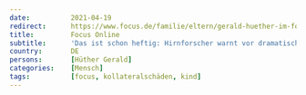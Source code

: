 ```yaml
---
date:          2021-04-19
redirect:      https://www.focus.de/familie/eltern/gerald-huether-im-focus-online-interview-7-von-10-kindern-leiden-unter-corona-star-hirnforscher-erklaert-wie-wir-sie-schuetzen_id_13185075.html
title:         Focus Online
subtitle:      'Das ist schon heftig: Hirnforscher warnt vor dramatischen Pandemie-Folgen bei Kindern'
country:       DE
persons:       [Hüther Gerald]
categories:    [Mensch]
tags:          [focus, kollateralschäden, kind]
---
```

